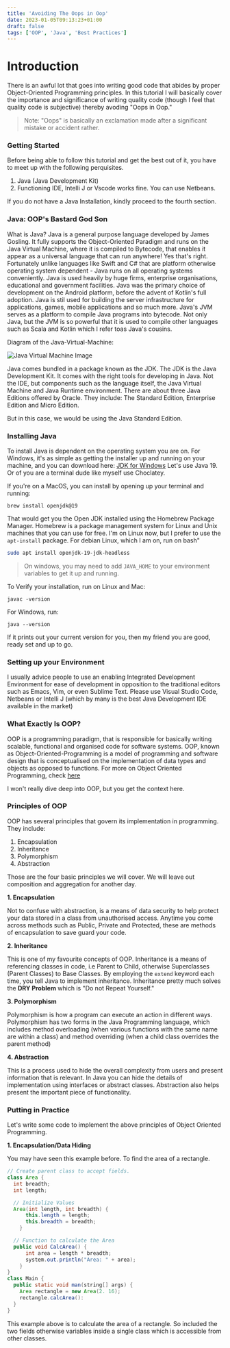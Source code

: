 ```yaml
---
title: 'Avoiding The Oops in Oop'
date: 2023-01-05T09:13:23+01:00
draft: false
tags: ['OOP', 'Java', 'Best Practices'] 
---
```


# Introduction

There is an awful lot that goes into writing good code that abides by proper Object-Oriented Programming principles. In this tutorial I will basically cover the importance and significance of writing quality code (though I feel that quality code is subjective) thereby avoding "Oops in Oop."

> Note: "Oops" is basically an exclamation made after a significant mistake or accident rather.

### Getting Started

Before being able to follow this tutorial and get the best out of it, you have to meet up with the following perquisites.

1. Java (Java Development Kit)
2. Functioning IDE, Intelli J or Vscode works fine. You can use Netbeans.

If you do not have a Java Installation, kindly proceed to the fourth section.

### Java: OOP's Bastard God Son

What is Java? Java is a general purpose language developed by James Gosling. It fully supports the Object-Oriented Paradigm and runs on the Java Virtual Machine, where it is compiled to Bytecode, that enables it appear as a universal language that can run anywhere! Yes that's right. Fortunately unlike languages like Swift and C# that are platform otherwise operating system dependent - Java runs on all operating systems conveniently. Java is used heavily by huge firms, enterprise organisations, educational and government facilities. Java was the primary choice of development on the Android platform, before the advent of Kotlin's full adoption. Java is stil used for building the server infrastructure for applications, games, mobile applications and so much more. Java's JVM serves as a platform to compile Java programs into bytecode. Not only Java, but the JVM is so powerful that it is used to compile other languages such as Scala and Kotlin which I refer toas Java's cousins.

Diagram of the Java-Virtual-Machine:

![Java Virtual Machine Image](https://upload.wikimedia.org/wikipedia/commons/d/dd/JvmSpec7.png)

Java comes bundled in a package known as the JDK. The JDK is the Java Development Kit. It comes with the right tools for developing in Java. Not the IDE, but components such as the language itself, the Java Virtual Machine and Java Runtime environment. There are about three Java Editions offered by Oracle. They include: The Standard Edition, Enterprise Edition and Micro Edition.

But in this case, we would be using the Java Standard Edition.

### Installing Java

To install Java is dependent on the operating system you are on. For Windows, it's as simple as getting the installer up and running on your machine, and you can download here: [JDK for Windows](https://www.oracle.com/java/technologies/downloads/#jdk19-windows)
Let's use Java 19. Or of you are a terminal dude like myself use Choclatey.

If you're on a MacOS, you can install by opening up your terminal and running:

```shell
brew install openjdk@19
```

That would get you the Open JDK installed using the Homebrew Package Manager. Homebrew is a package management system for Linux and Unix machines that you can use for free. I'm on Linux now, but I prefer to use the `apt-install` package.
For debian Linux, which I am on, run on bash"

```bash
sudo apt install openjdk-19-jdk-headless
```

> On windows, you may need to add `JAVA_HOME` to your environment variables to get it up and running.

To Verify your installation, run on Linux and Mac:

```shell
javac -version
```

For Windows, run:

```shell
java --version
```

If it prints out your current version for you, then my friend you are good, ready set and up to go.

### Setting up your Environment

I usually advice people to use an enabling Integrated Development Environment for ease of development in opposition to the traditional editors such as Emacs, Vim, or even Sublime Text. Please use Visual Studio Code, Netbeans or Intelli J (which by many is the best Java Development IDE available in the market)

### What Exactly Is OOP?

OOP is a programming paradigm, that is responsible for basically writing scalable, functional and organised code for software systems. OOP, known as Object-Oriented-Programming is a model of programming and software design that is conceptualised on the implementation of data types and objects as opposed to functions. For more on Object Oriented Programming, check [here](https://en.wikipedia.org/wiki/Object-oriented_programming)

I won't really dive deep into OOP, but you get the context here.

### Principles of OOP

OOP has several principles that govern its implementation in programming. They include:

1. Encapsulation
2. Inheritance
3. Polymorphism
4. Abstraction

Those are the four basic principles we will cover. We will leave out composition and aggregation for another day.

**1. Encapsulation**

Not to confuse with abstraction, is a means of data security to help protect your data stored in a class from unauthorised access. Anytime you come across methods such as Public, Private and Protected, these are methods of encapsulation to save guard your code.

**2. Inheritance**

This is one of my favourite concepts of OOP. Inheritance is a means of referencing classes in code, i.e Parent to Child, otherwise Superclasses (Parent Classes) to Base Classes. By employing the `extend` keyword each time, you tell Java to implement inheritance. Inheritance pretty much solves the **DRY Problem** which is "Do not Repeat Yourself."

**3. Polymorphism**

Polymorphism is how a program can execute an action in different ways. Polymorphism has two forms in the Java Programming language, which includes method overloading (when various functions with the same name are within a class) and method overriding (when a child class overrides the parent method)

**4. Abstraction**

This is a process used to hide the overall complexity from users and present information that is relevant. In Java you can hide the details of implementation using interfaces or abstract classes. Abstraction also helps present the important piece of functionality.

### Putting in Practice

Let's write some code to implement the above principles of Object Oriented Programming.

**1. Encapsulation/Data Hiding**

You may have seen this example before. To find the area of a rectangle.

```java
// Create parent class to accept fields.
class Area {
  int breadth;
  int length;

  // Initialize Values
  Area(int length, int breadth) {
      this.length = length;
      this.breadth = breadth;
    }

  // Function to calculate the Area
  public void CalcArea() {
      int area = length * breadth;
      system.out.println("Area: " + area);
    }
}
class Main {
  public static void man(string[] args) {
    Area rectangle = new Area(2. 16);
    rectangle.calcArea():
  }
}

```

This example above is to calculate the area of a rectangle. So included the two fields otherwise variables inside a single class which is accessible from other classes.
